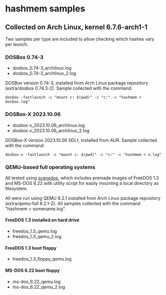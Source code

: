 # hashmem samples

## Collected on Arch Linux, kernel 6.7.6-arch1-1

Two samples per type are included to allow checking which hashes vary per launch.

### DOSBox 0.74-3

- dosbox_0.74-3_archlinux.log
- dosbox_0.74-3_archlinux_2.log

DOSBox version 0.74-3, installed from Arch Linux package repository (extra/dosbox 0.74.3-2). Sample collected with the command:
```
dosbox -fastlaunch -c "mount c: $(pwd)" -c "c:" -c "hashmem > dosbox.log"
```

### DOSBox-X 2023.10.06

- dosbox-x_2023.10.06_archlinux.log
- dosbox-x_2023.10.06_archlinux_2.log

DOSBox-X version 2023.10.06 SDL1, installed from AUR. Sample collected with the command:
```
dosbox-x -fastlaunch -c "mount c: $(pwd)" -c "c:" -c "hashmem > x.log"
```

### QEMU-based full operating systems

All tested using [scenedos](https://github.com/dancek/scenedos), which includes premade images of FreeDOS 1.3 and MS-DOS 6.22 with utility script for easily mounting a local directory as filesystem.

All were run using QEMU 8.2.1 installed from Arch Linux package repository (extra/qemu-full 8.2.1-2). All samples collected with the command "hashmem > somename.log".

#### FreeDOS 1.3 installed on hard drive

- freedos_1.3_qemu.log
- freedos_1.3_qemu_2.log

#### FreeDOS 1.3 boot floppy

- freedos_1.3_floppy_qemu.log

#### MS-DOS 6.22 boot floppy

- ms-dos_6.22_qemu.log
- ms-dos_6.22_qemu_2.log
